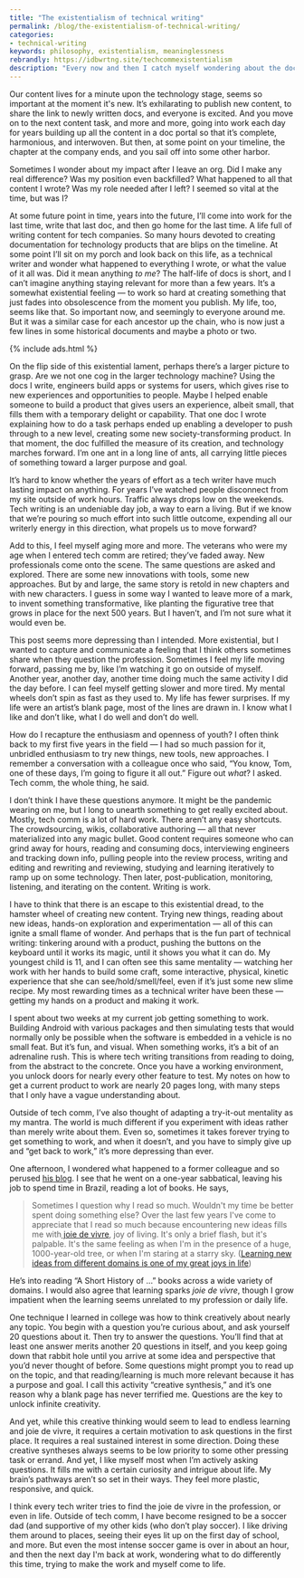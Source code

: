 ```yaml
---
title: "The existentialism of technical writing"
permalink: /blog/the-existentialism-of-technical-writing/
categories:
- technical-writing
keywords: philosophy, existentialism, meaninglessness
rebrandly: https://idbwrtng.site/techcommexistentialism
description: "Every now and then I catch myself wondering about the docs I wrote at my old job, looking to see if there has been new content added to the site, any radical redesigns or restructurings, any new doc themes or apparent moves. I’m not sure why I occasionally look, other than mild curiosity, but it’s led me to wonder about my future as well. What seems so important and urgent now is on a countdown timer. No matter what content I’m working on, give it a few years, and this content will probably go the same way, becoming neglected, slowly rotting away and becoming less relevant, less accurate, less needed. Some other writer will inherit the content and wonder about its history or even if it’s needed. The upcoming months will slowly wash the content away, until someone eventually deletes the page."
---
```


Our content lives for a minute upon the technology stage, seems so important at the moment it's new. It’s exhilarating to publish new content, to share the link to newly written docs, and everyone is excited. And you move on to the next content task, and more and more, going into work each day for years building up all the content in a doc portal so that it’s complete, harmonious, and interwoven. But then, at some point on your timeline, the chapter at the company ends, and you sail off into some other harbor.

Sometimes I wonder about my impact after I leave an org. Did I make any real difference? Was my position even backfilled? What happened to all that content I wrote? Was my role needed after I left? I seemed so vital at the time, but was I?

At some future point in time, years into the future, I’ll come into work for the last time, write that last doc, and then go home for the last time. A life full of writing content for tech companies. So many hours devoted to creating documentation for technology products that are blips on the timeline. At some point I’ll sit on my porch and look back on this life, as a technical writer and wonder what happened to everything I wrote, or what the value of it all was. Did it mean anything _to me_? The half-life of docs is short, and I can’t imagine anything staying relevant for more than a few years. It’s a somewhat existential feeling &mdash; to work so hard at creating something that just fades into obsolescence from the moment you publish. My life, too, seems like that. So important now, and seemingly to everyone around me. But it was a similar case for each ancestor up the chain, who is now just a few lines in some historical documents and maybe a photo or two.

{% include ads.html %}

On the flip side of this existential lament, perhaps there’s a larger picture to grasp. Are we not one cog in the larger technology machine? Using the docs I write, engineers build apps or systems for users, which gives rise to new experiences and opportunities to people. Maybe I helped enable someone to build a product that gives users an experience, albeit small, that fills them with a temporary delight or capability. That one doc I wrote explaining how to do a task perhaps ended up enabling a developer to push through to a new level, creating some new society-transforming product. In that moment, the doc fulfilled the measure of its creation, and technology marches forward. I’m one ant in a long line of ants, all carrying little pieces of something toward a larger purpose and goal.

It’s hard to know whether the years of effort as a tech writer have much lasting impact on anything. For years I’ve watched people disconnect from my site outside of work hours. Traffic always drops low on the weekends. Tech writing is an undeniable day job, a way to earn a living. But if we know that we’re pouring so much effort into such little outcome, expending all our writerly energy in this direction, what propels us to move forward?

Add to this, I feel myself aging more and more. The veterans who were my age when I entered tech comm are retired; they’ve faded away. New professionals come onto the scene. The same questions are asked and explored. There are some new innovations with tools, some new approaches. But by and large, the same story is retold in new chapters and with new characters. I guess in some way I wanted to leave more of a mark, to invent something transformative, like planting the figurative tree that grows in place for the next 500 years. But I haven’t, and I’m not sure what it would even be.

This post seems more depressing than I intended. More existential, but I wanted to capture and communicate a feeling that I think others sometimes share when they question the profession. Sometimes I feel my life moving forward, passing me by, like I’m watching it go on outside of myself. Another year, another day, another time doing much the same activity I did the day before. I can feel myself getting slower and more tired. My mental wheels don’t spin as fast as they used to. My life has fewer surprises. If my life were an artist’s blank page, most of the lines are drawn in. I know what I like and don’t like, what I do well and don’t do well.

How do I recapture the enthusiasm and openness of youth? I often think back to my first five years in the field &mdash; I had so much passion for it, unbridled enthusiasm to try new things, new tools, new approaches. I remember a conversation with a colleague once who said, “You know, Tom, one of these days, I’m going to figure it all out.” Figure out _what_? I asked. Tech comm, the whole thing, he said.

I don’t think I have these questions anymore. It might be the pandemic wearing on me, but I long to unearth something to get really excited about. Mostly, tech comm is a lot of hard work. There aren’t any easy shortcuts. The crowdsourcing, wikis, collaborative authoring &mdash; all that never materialized into any magic bullet. Good content requires someone who can grind away for hours, reading and consuming docs, interviewing engineers and tracking down info, pulling people into the review process, writing and editing and rewriting and reviewing, studying and learning iteratively to ramp up on some technology. Then later, post-publication, monitoring, listening, and iterating on the content. Writing is work.

I have to think that there is an escape to this existential dread, to the hamster wheel of creating new content. Trying new things, reading about new ideas, hands-on exploration and experimentation &mdash; all of this can ignite a small flame of wonder. And perhaps that is the fun part of technical writing: tinkering around with a product, pushing the buttons on the keyboard until it works its magic, until it shows you what it can do. My youngest child is 11, and I can often see this same mentality &mdash; watching her work with her hands to build some craft, some interactive, physical, kinetic experience that she can see/hold/smell/feel, even if it’s just some new slime recipe. My most rewarding times as a technical writer have been these &mdash; getting my hands on a product and making it work.

I spent about two weeks at my current job getting something to work. Building Android with various packages and then simulating tests that would normally only be possible when the software is embedded in a vehicle is no small feat. But it’s fun, and visual. When something works, it’s a bit of an adrenaline rush. This is where tech writing transitions from reading to doing, from the abstract to the concrete. Once you have a working environment, you unlock doors for nearly every other feature to test. My notes on how to get a current product to work are nearly 20 pages long, with many steps that I only have a vague understanding about.

Outside of tech comm, I’ve also thought of adapting a try-it-out mentality as my mantra. The world is much different if you experiment with ideas rather than merely write about them. Even so, sometimes it takes forever trying to get something to work, and when it doesn’t, and you have to simply give up and “get back to work,” it’s more depressing than ever.

One afternoon, I wondered what happened to a former colleague and so perused [his blog](https://kayce.basqu.es/blog/). I see that he went on a one-year sabbatical, leaving his job to spend time in Brazil, reading a lot of books. He says,

> Sometimes I question why I read so much. Wouldn't my time be better spent doing something else? Over the last few years I've come to appreciate that I read so much because encountering new ideas fills me with[ joie de vivre](https://en.wikipedia.org/wiki/Joie_de_vivre), joy of living. It's only a brief flash, but it's palpable. It's the same feeling as when I'm in the presence of a huge, 1000-year-old tree, or when I'm staring at a starry sky. ([Learning new ideas from different domains is one of my great joys in life](https://kayce.basqu.es/blog/joie-de-vivre/))

He’s into reading “A Short History of …” books across a wide variety of domains. I would also agree that learning sparks _joie de vivre_, though I grow impatient when the learning seems unrelated to my profession or daily life.

One technique I learned in college was how to think creatively about nearly any topic. You begin with a question you’re curious about, and ask yourself 20 questions about it. Then try to answer the questions. You’ll find that at least one answer merits another 20 questions in itself, and you keep going down that rabbit hole until you arrive at some idea and perspective that you’d never thought of before. Some questions might prompt you to read up on the topic, and that reading/learning is much more relevant because it has a purpose and goal. I call this activity “creative synthesis,” and it’s one reason why a blank page has never terrified me. Questions are the key to unlock infinite creativity.

And yet, while this creative thinking would seem to lead to endless learning and joie de vivre, it requires a certain motivation to ask questions in the first place. It requires a real sustained interest in some direction. Doing these creative syntheses always seems to be low priority to some other pressing task or errand. And yet, I like myself most when I’m actively asking questions. It fills me with a certain curiosity and intrigue about life. My brain’s pathways aren’t so set in their ways. They feel more plastic, responsive, and quick.

I think every tech writer tries to find the joie de vivre in the profession, or even in life. Outside of tech comm, I have become resigned to be a soccer dad (and supportive of my other kids (who don’t play soccer). I like driving them around to places, seeing their eyes lit up on the first day of school, and more. But even the most intense soccer game is over in about an hour, and then the next day I'm back at work, wondering what to do differently this time, trying to make the work and myself come to life.
